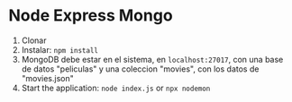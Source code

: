 # Node Express Mongo

1. Clonar
2. Instalar: `npm install`
3. MongoDB debe estar en el sistema, en  `localhost:27017`, con una base de datos "peliculas" y una coleccion "movies", con los datos de "movies.json"
4. Start the application: `node index.js` or `npx nodemon`

